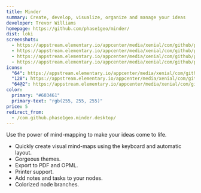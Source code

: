 ```yaml
---
title: Minder
summary: Create, develop, visualize, organize and manage your ideas
developer: Trevor Williams
homepage: https://github.com/phase1geo/minder/
dist: loki
screenshots:
  - https://appstream.elementary.io/appcenter/media/xenial/com/github/phase1geo.minder.desktop/CB19784542504387B96320CC1F53A3C4/screenshots/image-1_orig.png
  - https://appstream.elementary.io/appcenter/media/xenial/com/github/phase1geo.minder.desktop/CB19784542504387B96320CC1F53A3C4/screenshots/image-2_orig.png
  - https://appstream.elementary.io/appcenter/media/xenial/com/github/phase1geo.minder.desktop/CB19784542504387B96320CC1F53A3C4/screenshots/image-3_orig.png
  - https://appstream.elementary.io/appcenter/media/xenial/com/github/phase1geo.minder.desktop/CB19784542504387B96320CC1F53A3C4/screenshots/image-4_orig.png
icons:
  "64": https://appstream.elementary.io/appcenter/media/xenial/com/github/phase1geo.minder.desktop/CB19784542504387B96320CC1F53A3C4/icons/64x64/com.github.phase1geo.minder_com.github.phase1geo.minder.png
  "128": https://appstream.elementary.io/appcenter/media/xenial/com/github/phase1geo.minder.desktop/CB19784542504387B96320CC1F53A3C4/icons/128x128/com.github.phase1geo.minder_com.github.phase1geo.minder.png
  "64@2": https://appstream.elementary.io/appcenter/media/xenial/com/github/phase1geo.minder.desktop/CB19784542504387B96320CC1F53A3C4/icons/64x64@2/com.github.phase1geo.minder_com.github.phase1geo.minder.png
color:
  primary: "#603461"
  primary-text: "rgb(255, 255, 255)"
price: 5
redirect_from:
  - /com.github.phase1geo.minder.desktop/
---
```


<p>Use the power of mind-mapping to make your ideas come to life.</p>
<ul>
  <li>Quickly create visual mind-maps using the keyboard and automatic layout.</li>
  <li>Gorgeous themes.</li>
  <li>Export to PDF and OPML.</li>
  <li>Printer support.</li>
  <li>Add notes and tasks to your nodes.</li>
  <li>Colorized node branches.</li>
</ul>